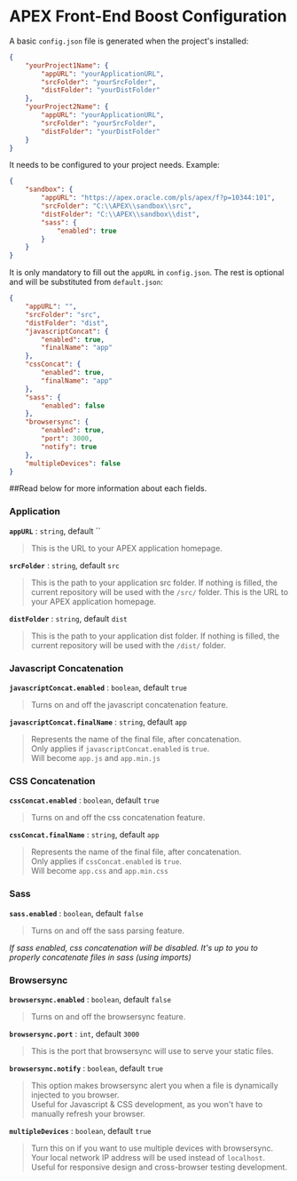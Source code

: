 # APEX Front-End Boost Configuration

A basic `config.json` file is generated when the project's installed:
```json
{
    "yourProject1Name": {
        "appURL": "yourApplicationURL",
        "srcFolder": "yourSrcFolder",
        "distFolder": "yourDistFolder"
    },
    "yourProject2Name": {
        "appURL": "yourApplicationURL",
        "srcFolder": "yourSrcFolder",
        "distFolder": "yourDistFolder"
    }
}
```

It needs to be configured to your project needs. Example:
```json
{
    "sandbox": {
        "appURL": "https://apex.oracle.com/pls/apex/f?p=10344:101",
        "srcFolder": "C:\\APEX\\sandbox\\src",
        "distFolder": "C:\\APEX\\sandbox\\dist",
        "sass": {
            "enabled": true
        }
    }
}
```

It is only mandatory to fill out the `appURL` in `config.json`. The rest is optional and will be substituted from `default.json`:
```json
{
    "appURL": "",
    "srcFolder": "src",
    "distFolder": "dist",
    "javascriptConcat": {
        "enabled": true,
        "finalName": "app"
    },
    "cssConcat": {
        "enabled": true,
        "finalName": "app"
    },
    "sass": {
        "enabled": false
    },
    "browsersync": {
        "enabled": true,
        "port": 3000,
        "notify": true
    },
    "multipleDevices": false
}
```

##Read below for more information about each fields.

### Application

**`appURL`** : `string`, default ``
> This is the URL to your APEX application homepage.

**`srcFolder`** : `string`, default `src`
> This is the path to your application src folder.
> If nothing is filled, the current repository will be used with the `/src/` folder.
> This is the URL to your APEX application homepage.

**`distFolder`** : `string`, default `dist`
> This is the path to your application dist folder.
> If nothing is filled, the current repository will be used with the `/dist/` folder.

### Javascript Concatenation

**`javascriptConcat.enabled`** : `boolean`, default `true`
> Turns on and off the javascript concatenation feature.

**`javascriptConcat.finalName`** : `string`, default `app`
> Represents the name of the final file, after concatenation.  
> Only applies if `javascriptConcat.enabled` is `true`.  
> Will become `app.js` and `app.min.js`

### CSS Concatenation

**`cssConcat.enabled`** : `boolean`, default `true`
> Turns on and off the css concatenation feature.

**`cssConcat.finalName`** : `string`, default `app`
> Represents the name of the final file, after concatenation.  
> Only applies if `cssConcat.enabled` is `true`.  
> Will become `app.css` and `app.min.css`

### Sass

**`sass.enabled`** : `boolean`, default `false`
> Turns on and off the sass parsing feature.

*If sass enabled, css concatenation will be disabled. It's up to you to properly concatenate files in sass (using imports)*

### Browsersync

**`browsersync.enabled`** : `boolean`, default `false`
> Turns on and off the browsersync feature.

**`browsersync.port`** : `int`, default `3000`
> This is the port that browsersync will use to serve your static files.

**`browsersync.notify`** : `boolean`, default `true`
> This option makes browsersync alert you when a file is dynamically injected to you browser.  
> Useful for Javascript & CSS development, as you won't have to manually refresh your browser.

**`multipleDevices`** : `boolean`, default `true`
> Turn this on if you want to use multiple devices with browsersync. Your local network IP address will be used instead of `localhost`.
> Useful for responsive design and cross-browser testing development.
